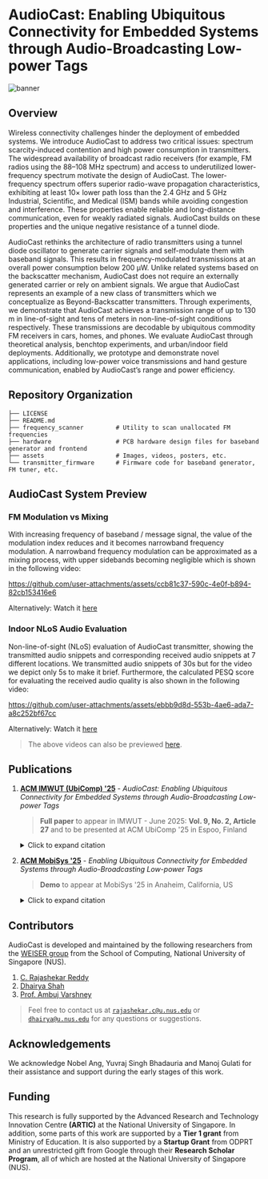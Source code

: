 # AudioCast: Enabling Ubiquitous Connectivity for Embedded Systems through Audio-Broadcasting Low-power Tags

![banner](./assets/images/audiocast_banner.png)

## Overview

Wireless connectivity challenges hinder the deployment of embedded systems. We introduce AudioCast to address two critical issues: spectrum scarcity-induced contention and high power consumption in transmitters. The widespread availability of broadcast radio receivers (for example, FM radios using the 88–108 MHz spectrum) and access to underutilized lower-frequency spectrum motivate the design of AudioCast. The lower-frequency spectrum offers superior radio-wave propagation characteristics, exhibiting at least 10× lower path loss than the 2.4 GHz and 5 GHz Industrial, Scientific, and Medical (ISM) bands while avoiding congestion and interference. These properties enable reliable and long-distance communication, even for weakly radiated signals. AudioCast builds on these properties and the unique negative resistance of a tunnel diode.

AudioCast rethinks the architecture of radio transmitters using a tunnel diode oscillator to generate carrier signals and self-modulate them with baseband signals. This results in frequency-modulated transmissions at an overall power consumption below 200 μW. Unlike related systems based on the backscatter mechanism, AudioCast does not require an externally generated carrier or rely on ambient signals. We argue that AudioCast represents an example of a new class of transmitters which we conceptualize as Beyond-Backscatter transmitters. Through experiments, we demonstrate that AudioCast achieves a transmission range of up to 130 m in line-of-sight and tens of meters in non-line-of-sight conditions respectively. These transmissions are decodable by ubiquitous commodity FM receivers in cars, homes, and phones. We evaluate AudioCast through theoretical analysis, benchtop experiments, and urban/indoor field deployments. Additionally, we prototype and demonstrate novel applications, including low-power voice transmissions and hand gesture communication, enabled by AudioCast’s range and power efficiency.

## Repository Organization

```
├── LICENSE                
├── README.md
├── frequency_scanner         # Utility to scan unallocated FM frequencies
├── hardware                  # PCB hardware design files for baseband generator and frontend
├── assets                    # Images, videos, posters, etc.
└── transmitter_firmware      # Firmware code for baseband generator, FM tuner, etc.
```

## AudioCast System Preview

### FM Modulation vs Mixing

With increasing frequency of baseband / message signal, the value of the modulation index reduces and it becomes narrowband frequency modulation. A narrowband frequency modulation can be approximated as a mixing process, with upper sidebands becoming negligible which is shown in the following video:

https://github.com/user-attachments/assets/ccb81c37-590c-4e0f-b894-82cb153416e6

Alternatively: Watch it [here](https://www.youtube.com/watch?v=7RvvvsP36FI)

### Indoor NLoS Audio Evaluation

Non-line-of-sight (NLoS) evaluation of AudioCast transmitter, showing the transmitted audio snippets and corresponding received audio snippets at 7 different locations. We transmitted audio snippets of 30s but for the video we depict only 5s to make it brief. Furthermore, the calculated PESQ score for evaluating the received audio quality is also shown in the following video:

https://github.com/user-attachments/assets/ebbb9d8d-553b-4ae6-ada7-a8c252bf67cc

Alternatively: Watch it [here](https://www.youtube.com/watch?v=k4Gf5YFvplg)

> The above videos can also be previewed [here](./assets/videos/).

## Publications

1. [**ACM IMWUT (UbiComp) '25**](https://dl.acm.org/journal/imwut) - *AudioCast: Enabling Ubiquitous Connectivity for Embedded Systems through Audio-Broadcasting Low-power Tags*
   > **Full paper** to appear in IMWUT - June 2025: **Vol. 9, No. 2, Article 27** and to be presented at ACM UbiComp '25 in Espoo, Finland
    <details>
    <summary>Click to expand citation</summary>

    ```
    @article{audiocast_imwut25,
    author = {Reddy, C. Rajashekar; Shah, Dhairya Jigar; Ang, Nobel and Varshney, Ambuj (to appear)},
    title = {AudioCast: Enabling Ubiquitous Connectivity for Embedded Systems through Audio-Broadcasting Low-power Tags},
    journal = {IMWUT},
    year = {2025},
    issue_date = {June 2025},
    publisher = {Association for Computing Machinery},
    address = {New York, NY, USA},
    volume = {9},
    number = {2},
    url = {https://doi.org/10.1145/3729471},
    doi = {10.1145/3729471},
    articleno = {27},
    numpages = {32},
    }
    ```

    </details>

 2. [**ACM MobiSys '25**](https://dl.acm.org/journal/imwut) - *Enabling Ubiquitous Connectivity for Embedded Systems through Audio-Broadcasting Low-power Tags*
    > **Demo** to appear at MobiSys '25 in Anaheim, California, US
    <details>
    <summary>Click to expand citation</summary>

    ```
    @inproceedings{audiocast_mobisys25,
    author = {Reddy, C. Rajashekar and Shah, Dhairya Jigar and Varshney, Ambuj (to appear)},
    title = {Enabling Ubiquitous Connectivity for Embedded Systems through Audio-Broadcasting Low-power Tags},
    year = {2025},
    publisher = {Association for Computing Machinery},
    address = {New York, NY, USA},
    numpages = {2},
    location = {Anaheim, California, US},
    series = {MOBISYS '25}
    }
    ```

    </details>

## Contributors

AudioCast is developed and maintained by the following researchers from the [WEISER group](https://weiserlab.github.io/ambuj/) from the School of Computing, National University of Singapore (NUS). 

1. [C. Rajashekar Reddy](https://github.com/rez39)
2. [Dhairya Shah](https://github.com/dhairyashah1/)
3. [Prof. Ambuj Varshney](https://github.com/weiserlab/)

> Feel free to contact us at [`rajashekar.c@u.nus.edu`](mailto:rajashekar.c@u.nus.edu) or [`dhairya@u.nus.edu`](mailto:dhairya@u.nus.edu) for any questions or suggestions.


## Acknowledgements
We acknowledge Nobel Ang, Yuvraj Singh Bhadauria and Manoj Gulati for their assistance and support during the early stages of this work.

## Funding

This research is fully supported by the Advanced Research and Technology Innovation Centre **(ARTIC)** at the National University of Singapore. In addition, some parts of this work are supported by a **Tier 1 grant** from Ministry of Education. It is also supported by a **Startup Grant** from ODPRT and an unrestricted gift from Google through their **Research Scholar Program**, all of which are hosted at the National University of Singapore (NUS).

